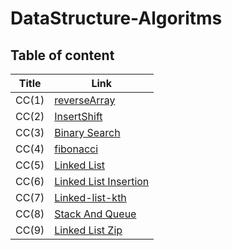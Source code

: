 # DataStructure-Algoritms

## Table of content

| Title | Link |
| ----------- | ----------- |
| CC(1) | [reverseArray](./DataStructure/reverseArray.md) |
| CC(2) | [InsertShift](./DataStructure/insertShift.md)|
| CC(3) |[Binary Search](./DataStructure/BinarySearch.md)
| CC(4)|[fibonacci](./DataStructure/ficonacci.md)|
|CC(5)|[Linked List](./DataStructure/Linked_List/linkedList.md)|
| CC(6)|[Linked List Insertion](./DataStructure/Linked_List/LinkedInserstion.md)|
|CC(7)|[Linked-list-kth](./DataStructure/Linked_List/LinkedListKth.md)|
|CC(8)|[Stack And Queue](./DataStructure/StackAndQueue/StackAndQueue.md)|
|CC(9)|[Linked List Zip](./DataStructure/Linked_List/LinkedLZip.md)|





